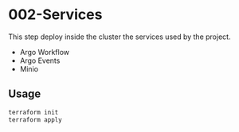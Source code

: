 # 002-Services

This step deploy inside the cluster the services used by the project.

- Argo Workflow
- Argo Events
- Minio

## Usage

```bash
terraform init
terraform apply
```